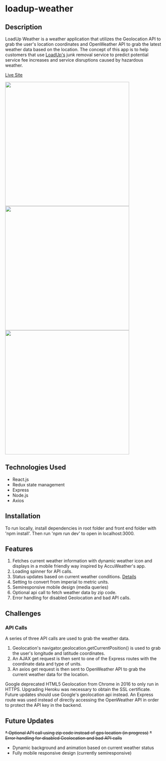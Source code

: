 # loadup-weather
## Description
LoadUp Weather is a weather application that utilizes the Geolocation API to grab the user's location coordinates and OpenWeather API to grab the latest weather data based on the location. The concept of this app is to help customers that use [LoadUp's](http://goloadup.com) junk removal service to predict potential service fee increases and service disruptions caused by hazardous weather.

[Live Site](https://loadup-weather.herokuapp.com)

<img src="https://user-images.githubusercontent.com/55899911/80827165-7b295500-8bb1-11ea-902e-c659784b9c36.png" height="400"><img src="https://user-images.githubusercontent.com/55899911/80830895-cd6d7480-8bb7-11ea-89af-0a829685ba0a.png" height="400"><img src="https://user-images.githubusercontent.com/55899911/80827178-7f557280-8bb1-11ea-9780-6f662b950979.png" height="400">
## Technologies Used
* React.js
* Redux state management
* Express
* Node.js
* Axios

## Installation
To run locally, install dependencies in root folder and front end folder with 'npm install'. Then run 'npm run dev' to open in localhost:3000.

## Features
1. Fetches current weather information with dynamic weather icon and displays in a mobile friendly way inspired by AccuWeather's app.
2. Loading spinner for API calls.
3. Status updates based on current weather conditions. [Details](https://openweathermap.org/weather-conditions)
4. Setting to convert from imperial to metric units.
5. Semiresponsive mobile design (media queries)
6. Optional api call to fetch weather data by zip code.
7. Error handling for disabled Geolocation and bad API calls.

## Challenges
### API Calls
A series of three API calls are used to grab the weather data. 
1. Geolocation's navigator.geolocation.getCurrentPosition() is used to grab the user's longitude and latitude coordinates. 
2. An AJAX get request is then sent to one of the Express routes with the coordinate data and type of units.
3. An axios get request is then sent to OpenWeather API to grab the current weather data for the location.

Google deprecated HTML5 Geolocation from Chrome in 2016 to only run in HTTPS. Upgrading Heroku was necessary to obtain the SSL certificate. Future updates should use Google's geolocation api instead. An Express route was used instead of directly accessing the OpenWeather API in order to protect the API key in the backend.

## Future Updates
~~* Optional API call using zip code instead of gps location (in progress)~~
~~* Error handling for disabled Geolocation and bad API calls~~
* Dynamic background and animation based on current weather status
* Fully mobile responsive design (currently semiresponsive)
